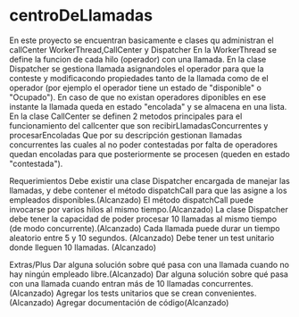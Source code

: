 # centroDeLlamadas
En este proyecto se encuentran basicamente e clases qu administran el callCenter WorkerThread,CallCenter y Dispatcher
En la WorkerThread se define la funcion de cada hilo (operador) con una llamada.
En la clase Dispatcher se gestiona llamada asignandoles el operador para que la conteste y modificacondo propiedades tanto de
la llamada como de el operador (por ejemplo el operador tiene un estado de "disponible" o "Ocupado"). En caso de que no 
existan operadores diponibles en ese instante la llamada queda en estado "encolada" y se almacena en una lista.
En la clase CallCenter se definen 2 metodos principales para el funcionamiento del callcenter que son recibirLlamadasConcurrentes
y procesarEncoladas
Que por su descripción gestionan llamadas concurrentes las cuales al no poder contestadas por falta de operadores quedan encoladas
para que posteriormente se procesen (queden en estado "contestada").


Requerimientos
Debe existir una clase Dispatcher encargada de manejar las llamadas, y debe contener el método dispatchCall para que las
asigne a los empleados disponibles.(Alcanzado)
El método dispatchCall puede invocarse por varios hilos al mismo tiempo.(Alcanzado)
La clase Dispatcher debe tener la capacidad de poder procesar 10 llamadas al mismo tiempo (de modo concurrente).(Alcanzado)
Cada llamada puede durar un tiempo aleatorio entre 5 y 10 segundos. (Alcanzado)
Debe tener un test unitario donde lleguen 10 llamadas. (Alcanzado)

Extras/Plus
Dar alguna solución sobre qué pasa con una llamada cuando no hay ningún empleado libre.(Alcanzado)
Dar alguna solución sobre qué pasa con una llamada cuando entran más de 10 llamadas concurrentes.(Alcanzado)
Agregar los tests unitarios que se crean convenientes.(Alcanzado)
Agregar documentación de código(Alcanzado)
